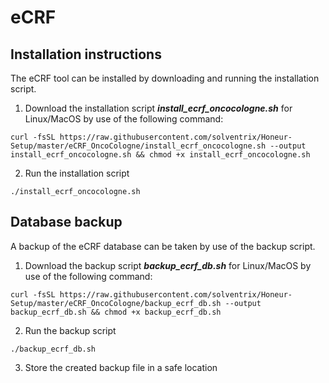 # eCRF 

## Installation instructions
The eCRF tool can be installed by downloading and running the installation script.

1. Download the installation script **_install_ecrf_oncocologne.sh_** for Linux/MacOS by use of the following command:
```
curl -fsSL https://raw.githubusercontent.com/solventrix/Honeur-Setup/master/eCRF_OncoCologne/install_ecrf_oncocologne.sh --output install_ecrf_oncocologne.sh && chmod +x install_ecrf_oncocologne.sh
```
2. Run the installation script
```
./install_ecrf_oncocologne.sh
```

## Database backup
A backup of the eCRF database can be taken by use of the backup script.

1. Download the backup script **_backup_ecrf_db.sh_** for Linux/MacOS by use of the following command:
```
curl -fsSL https://raw.githubusercontent.com/solventrix/Honeur-Setup/master/eCRF_OncoCologne/backup_ecrf_db.sh --output backup_ecrf_db.sh && chmod +x backup_ecrf_db.sh
```
2. Run the backup script
```
./backup_ecrf_db.sh
```
3. Store the created backup file in a safe location


